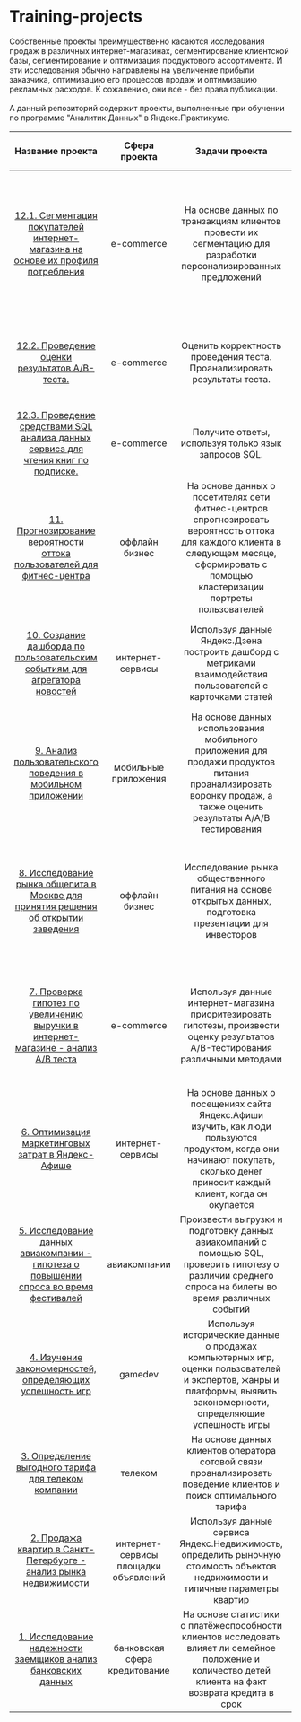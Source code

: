 # Training-projects
Собственные проекты преимущественно касаются исследования продаж в различных интернет-магазинах, сегментирование клиентской базы, сегментирование и оптимизация продуктового ассортимента. И эти исследования обычно направлены на увеличение прибыли заказчика, оптимизацию его процессов продаж и оптимизацию рекламных расходов. К сожалению, они все - без права публикации. <br/><br/> А данный репозиторий содержит проекты, выполненные при обучении по программе "Аналитик Данных" в Яндекс.Практикуме.

| Название проекта | Сфера проекта | Задачи проекта | Используемые инструменты и навыки |
| :--------------------: | :---------------------: |:---------------------------:| :---------------------------:|
| [12.1. Сегментация покупателей интернет-магазина на основе их профиля потребления](https://github.com/SergeyTachkov/Training-projects/tree/main/e-commerce_analysis_product_range_and_customers) | e-commerce | На основе данных по транзакциям клиентов провести их сегментацию для разработки персонализированных предложений | `Pandas` `NumPy` `Matplotlib` `Seaborn` `Plotly` `SciPy` `PyMystem3` `Sklearn` `Requests` `Tableau` `Предобработка данных` `Исследовательский анализ` `Кластеризация` `Проверка стат.гипотез` `Продуктовые метрики` | 
| [12.2. Проведение оценки результатов A/B-теста.](https://github.com/SergeyTachkov/Training-projects/tree/main/e-commerce_evaluating_the_results_A_B_test) | e-commerce | Оценить корректность проведения теста. Проанализировать результаты теста. | `Pandas` `NumPy` `Matplotlib` `Seaborn` `Plotly` `SciPy` `Предобработка данных` `Исследовательский анализ` `Проверка стат.гипотез` | 
| [12.3. Проведение средствами SQL анализа данных сервиса для чтения книг по подписке.](https://github.com/SergeyTachkov/Training-projects/tree/main/internet-service_SQL_data_analysis) | e-commerce | Получите ответы, используя только язык запросов SQL. | `Pandas` `Sqlalchemy` `SQL` | 
| [11. Прогнозирование вероятности оттока пользователей для фитнес-центра](https://github.com/SergeyTachkov/Training-projects/tree/main/offline_development_strategy_fo_fitness_centers) | оффлайн бизнес | На основе данных о посетителях сети фитнес-центров спрогнозировать вероятность оттока для каждого клиента в следующем месяце, сформировать с помощью кластеризации портреты пользователей | `Matplotlib` `Pandas` `Python` `Seaborn` `Sklearn` `Классификация` `Кластеризация` `Машинное обучение` |
| [10. Создание дашборда по пользовательским событиям для агрегатора новостей](https://github.com/SergeyTachkov/Training-projects/tree/main/internet-service_metrics_research_dashboard) | интернет-сервисы | Используя данные Яндекс.Дзена построить дашборд с метриками взаимодействия пользователей с карточками статей | `Postgresql` `SQLAlchemy` `Pandas` `NumPy` `Matplotlib` `Matph` `Python` `Tableau` `Dash` `Продуктовые метрики` `Построение дашбордов` |
| [9. Анализ пользовательского поведения в мобильном приложении](https://github.com/SergeyTachkov/Training-projects/tree/main/mobile_app_e-commerce_sale_of_food) | мобильные приложения | На основе данных использования мобильного приложения для продажи продуктов питания проанализировать воронку продаж, а также оценить результаты A/A/B тестирования | `A/B - тестирование` `Plotly` `Pandas` `Matplotlib` `Python` `Seaborn` `Визуализация данных` `Проверка стат.гипотез` `Продуктовые метрики` `Событийная аналитика` |
| [8. Исследование рынка общепита в Москве для принятия решения об открытии заведения](https://github.com/SergeyTachkov/Training-projects/tree/main/public_catering_research)| оффлайн бизнес | Исследование рынка общественного питания на основе открытых данных, подготовка презентации для инвесторов | `Pandas` `Python` `Seaborn`  `Math` `Urlencode` `SciPy` `Requests` `Визуализация данных` `Предобработка данных` `Исследовательский анализ` `Проверка стат.гипотез` `Продуктовые метрики` |
| [7. Проверка гипотез по увеличению выручки в интернет-магазине - анализ A/B теста](https://github.com/SergeyTachkov/Training-projects/tree/main/e-commerce_business_metrics_A_B_test)| e-commerce | Используя данные интернет-магазина приоритезировать гипотезы, произвести оценку результатов A/B-тестирования различными методами | `A/B - тестирование` `Matplotlib` `Math` `Seaborn` `Pandas` `Python` `SciPy` `Проверка стат.гипотез` `Предобработка данных` `Исследовательский анализ` `Проверка стат.гипотез` |
| [6. Оптимизация маркетинговых затрат в Яндекс-Афише](https://github.com/SergeyTachkov/Training-projects/tree/main/e-commerce_research_to_optimize_advertising_costs)| интернет-сервисы | На основе данных о посещениях сайта Яндекс.Афиши изучить, как люди пользуются продуктом, когда они начинают покупать, сколько денег приносит каждый клиент, когда он окупается | `Matplotlib` `Pandas` `Python` `Когортный анализ` `Продуктовые метрики` `Юнит-экономика` |
| [5. Исследование данных авиакомпании - гипотеза о повышении спроса во время фестивалей](https://github.com/SergeyTachkov/Training-projects/tree/main/airlines_research_for_the_sale_of_air_tickets)| авиакомпании | Произвести выгрузки и подготовку данных авиакомпаний с помощью SQL, проверить гипотезу о различии среднего спроса на билеты во время различных событий | `Matplotlib` `Pandas` `Python` `SciPy` `SQL` `Проверка стат.гипотез` |
| [4. Изучение закономерностей, определяющих успешность игр](https://github.com/SergeyTachkov/Training-projects/tree/main/gamedev_e-commerce)| gamedev | Используя исторические данные о продажах компьютерных игр, оценки пользователей и экспертов, жанры и платформы, выявить закономерности, определяющие успешность игры | `Matplotlib` `Pandas` `NumPy` `Python` `SciPy` `Описательная статистика` `Исследовательский анализ` `Предобработка данных` `Проверка стат.гипотез` |
| [3. Определение выгодного тарифа для телеком компании](https://github.com/SergeyTachkov/Training-projects/tree/main/telecom_comparison_of_tariff_plans)| телеком | На основе данных клиентов оператора сотовой связи проанализировать поведение клиентов и поиск оптимального тарифа | `Matplotlib` `Pandas` `NumPy` `Python` `SciPy` `Описательная статистика` `Проверка стат.гипотез` |
| [2. Продажа квартир в Санкт-Петербурге - анализ рынка недвижимости](https://github.com/SergeyTachkov/Training-projects/tree/main/real_estate_sale_of_apartments)| интернет-сервисы площадки объявлений | Используя данные сервиса Яндекс.Недвижимость, определить рыночную стоимость объектов недвижимости и типичные параметры квартир | `Matplotlib` `Pandas` `Python` `Визуализация данных` `Исследовательский анализ` `Предобработка данных` |
| [1. Исследование надежности заемщиков анализ банковских данных](https://github.com/SergeyTachkov/Training-projects/tree/main/bank_loan_reliability)| банковская сфера кредитование | На основе статистики о платёжеспособности клиентов исследовать влияет ли семейное положение и количество детей клиента на факт возврата кредита в срок | `Pandas` `PyMystem3` `Python` `Лемматизация` `Предобработка данных` | 

